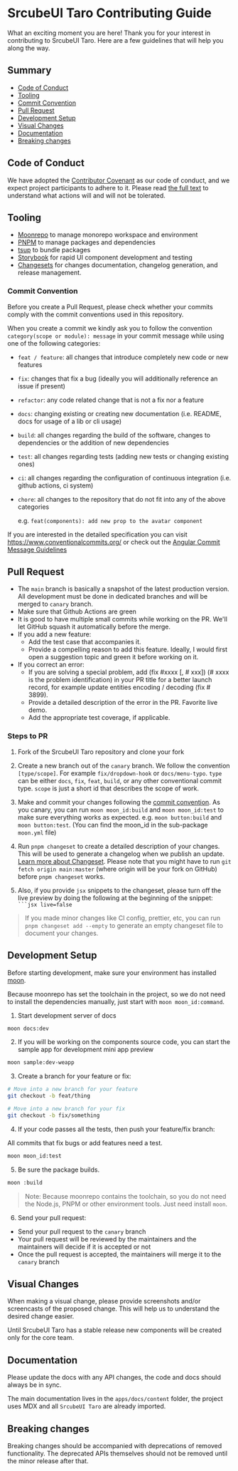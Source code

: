 # SrcubeUI Taro Contributing Guide

What an exciting moment you are here! Thank you for your interest in contributing to SrcubeUI Taro. Here are a few guidelines
that will help you along the way.

## Summary

* [Code of Conduct](#code-of-conduct)
* [Tooling](#tooling)
* [Commit Convention](#commit-convention)
* [Pull Request](#pull-request)
* [Development Setup](#development-setup)
* [Visual Changes](#visual-changes)
* [Documentation](#documentation)
* [Breaking changes](#breaking-changes)

## Code of Conduct

We have adopted the [Contributor Covenant](https://www.contributor-covenant.org/) as our code of conduct, and we expect project participants to adhere to it.
Please read [the full text](./CODE_OF_CONDUCT.md) to understand what actions will and will not be tolerated.

## Tooling

- [Moonrepo](https://moonrepo.dev/) to manage monorepo workspace and environment
- [PNPM](https://pnpm.io/) to manage packages and dependencies
- [tsup](https://tsup.egoist.dev/) to bundle packages
- [Storybook](https://storybook.js.org/) for rapid UI component development and
  testing
- [Changesets](https://github.com/atlassian/changesets) for changes
  documentation, changelog generation, and release management.

### Commit Convention

Before you create a Pull Request, please check whether your commits comply with
the commit conventions used in this repository.

When you create a commit we kindly ask you to follow the convention
`category(scope or module): message` in your commit message while using one of
the following categories:

- `feat / feature`: all changes that introduce completely new code or new
  features
- `fix`: changes that fix a bug (ideally you will additionally reference an
  issue if present)
- `refactor`: any code related change that is not a fix nor a feature
- `docs`: changing existing or creating new documentation (i.e. README, docs for
  usage of a lib or cli usage)
- `build`: all changes regarding the build of the software, changes to
  dependencies or the addition of new dependencies
- `test`: all changes regarding tests (adding new tests or changing existing
  ones)
- `ci`: all changes regarding the configuration of continuous integration (i.e.
  github actions, ci system)
- `chore`: all changes to the repository that do not fit into any of the above
  categories

  e.g. `feat(components): add new prop to the avatar component`

If you are interested in the detailed specification you can visit
https://www.conventionalcommits.org/ or check out the
[Angular Commit Message Guidelines](https://github.com/angular/angular/blob/22b96b9/CONTRIBUTING.md#-commit-message-guidelines)

## Pull Request

- The `main` branch is basically a snapshot of the latest production version. All development must be done in dedicated branches and will be merged to `canary` branch.
- Make sure that Github Actions are green
- It is good to have multiple small commits while working on the PR. We'll let GitHub squash it automatically before the merge.
- If you add a new feature:
  - Add the test case that accompanies it.
  - Provide a compelling reason to add this feature. Ideally, I would first open a suggestion topic and green it before working on it.
- If you correct an error:
  - If you are solving a special problem, add (fix #xxxx [, # xxx]) (# xxxx is the problem identification) in your PR title for a better launch record, for example update entities encoding / decoding (fix # 3899).
  - Provide a detailed description of the error in the PR. Favorite live demo.
  - Add the appropriate test coverage, if applicable.

### Steps to PR

1. Fork of the SrcubeUI Taro repository and clone your fork

2. Create a new branch out of the `canary` branch. We follow the convention
   `[type/scope]`. For example `fix/dropdown-hook` or `docs/menu-typo`. `type`
   can be either `docs`, `fix`, `feat`, `build`, or any other conventional
   commit type. `scope` is just a short id that describes the scope of work.

3. Make and commit your changes following the
   [commit convention](#commit-convention).
   As you canary, you can run `moon moon_id:build` and `moon moon_id:test` to make sure everything works as expected. e.g. `moon button:build` and `moon button:test`.
   (You can find the moon_id in the sub-package `moon.yml` file)

4. Run `pnpm changeset` to create a detailed description of your changes. This
   will be used to generate a changelog when we publish an update.
   [Learn more about Changeset](https://github.com/atlassian/changesets/tree/master/packages/cli).
   Please note that you might have to run `git fetch origin main:master` (where
   origin will be your fork on GitHub) before `pnpm changeset` works.
5. Also, if you provide `jsx` snippets to the changeset, please turn off the
   live preview by doing the following at the beginning of the snippet:
   ` ```jsx live=false`

> If you made minor changes like CI config, prettier, etc, you can run
> `pnpm changeset add --empty` to generate an empty changeset file to document
> your changes.

## Development Setup

Before starting development, make sure your environment has installed [moon](https://moonrepo.dev/).

Because moonrepo has set the toolchain in the project, so we do not need to install the dependencies manually, just start with `moon moon_id:command`.

1. Start development server of docs

```bash
moon docs:dev
```

2. If you will be working on the components source code, you can start the sample app for development mini app preview

```bash
moon sample:dev-weapp
```

3. Create a branch for your feature or fix:

```bash
# Move into a new branch for your feature
git checkout -b feat/thing
```

```bash
# Move into a new branch for your fix
git checkout -b fix/something
```

4. If your code passes all the tests, then push your feature/fix branch:

All commits that fix bugs or add features need a test.

```bash
moon moon_id:test
```

5. Be sure the package builds.

```bash
moon :build
```

> Note: Because moonrepo contains the toolchain, so you do not need the Node.js, PNPM or other environment tools. Just need install `moon`.

6. Send your pull request:

- Send your pull request to the `canary` branch
- Your pull request will be reviewed by the maintainers and the maintainers will decide if it is accepted or not
- Once the pull request is accepted, the maintainers will merge it to the `canary` branch

## Visual Changes

When making a visual change, please provide screenshots
and/or screencasts of the proposed change. This will help us to understand the
desired change easier.

Until SrcubeUI Taro has a stable release new components will be created only for the core team.

## Documentation

Please update the docs with any API changes, the code and docs should always be in sync.

The main documentation lives in the `apps/docs/content` folder, the project uses MDX and all `SrcubeUI Taro` are already imported.

## Breaking changes

Breaking changes should be accompanied with deprecations of removed functionality. The deprecated APIs themselves should not be removed until the minor release after that.
